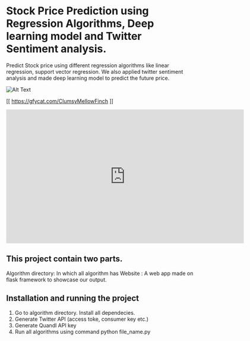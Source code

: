 # Stock Price Prediction using Regression Algorithms, Deep learning model and Twitter Sentiment analysis.
Predict Stock price using different regression algorithms like linear regression, support vector regression. We also applied twitter sentiment analysis and made deep learning model to predict the future price.

![Alt Text](https://gfycat.com/ClumsyMellowFinch)

[[ https://gfycat.com/ClumsyMellowFinch ]]

<iframe src='https://gfycat.com/ifr/ClumsyMellowFinch' frameborder='0' scrolling='no' allowfullscreen width='640' height='360'></iframe>


## This project contain two parts. 
Algorithm directory: In which all algorithm has
Website : A web app made on flask framework to showcase our output.

## Installation and running the project
1. Go to algorithm directory. Install all dependecies.
2. Generate Twitter API (access toke, consumer key etc.)
3. Generate Quandl API key
4. Run all algorithms using command python file_name.py
